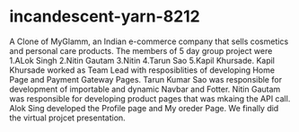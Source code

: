 # incandescent-yarn-8212
A Clone of MyGlamm, an Indian e-commerce company that sells cosmetics and personal care products.
The members of 5 day group project were 1.ALok Singh 2.Nitin Gautam 3.Nitin 4.Tarun Sao 5.Kapil Khursade.
Kapil Khursade worked as Team Lead with resposiblities of developing Home Page and Payment Gateway Pages.
Tarun Kumar Sao was responsible for development of importable and dynamic Navbar and Fotter.
Nitin Gautam was responsible for developing product pages that was mkaing the API call.
Alok Sing developed the Profile page and My oreder Page.
We finally did the virtual projcet presentation.
